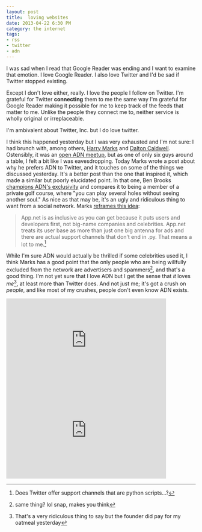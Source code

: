 ```yaml
---
layout: post
title:  loving websites
date: 2013-04-22 6:30 PM
category: the internet
tags:
- rss
- twitter
- adn
---
```


I was sad when I read that Google Reader was ending and I want to examine that emotion. I love Google Reader. I also love Twitter and I'd be sad if Twitter stopped existing.

Except I don't love either, really. I love the people I follow on Twitter. I'm grateful for Twitter **connecting** them to me the same way I'm grateful for Google Reader making it possible for me to keep track of the feeds that matter to me. Unlike the people they connect me to, neither service is wholly original or irreplaceable.

I'm ambivalent about Twitter, Inc. but I do love twitter.

I think this happened yesterday but I was very exhausted and I'm not sure: I had brunch with, among others, [Harry Marks](http://curiousrat.com) and [Dalton Caldwell](http://alpha.app.net/dalton). Ostensibly, it was an [open ADN meetup](https://alpha.app.net/hcmarks/post/4775098), but as one of only six guys around a table, I felt a bit like I was eavesdropping. Today Marks wrote a post about why he prefers ADN to Twitter, and it touches on some of the things we discussed yesterday. It's a better post than the one that inspired it, which made a similar but poorly elucidated point. In that one, Ben Brooks [champions ADN's exclusivity](http://brooksreview.net/2013/04/first-class-baby/) and compares it to being a member of a private golf course, where "you can play several holes without seeing another soul." As nice as that may be, it's an ugly and ridiculous thing to want from a social network. Marks [reframes this idea](http://curiousrat.com/are-you-the-customer):

> App.net is as inclusive as you can get because it puts users and developers first, not big-name companies and celebrities. App.net treats its user base as more than just one big antenna for ads and there are actual support channels that don’t end in .py. That means a lot to me.[^py]

[^py]: Does Twitter offer support channels that are python scripts...?

While I'm sure ADN would actually be thrilled if some celebrities used it, I think Marks has a good point that the only people who are being willfully excluded from the network are advertisers and spammers[^ohsnap], and that's a good thing. I'm not yet sure that I love ADN but I get the sense that *it* loves *me*[^ridiculous], at least more than Twitter does. And not just me; it's got a crush on *people*, and like most of my crushes, people don't even know ADN exists.

[^ohsnap]: same thing? lol snap, makes you think

[^ridiculous]: That's a very ridiculous thing to say but the founder did pay for my oatmeal yesterday

<iframe width="425" height="239" src="http://www.youtube.com/embed/FOjdXSrtUxA" frameborder="0" allowfullscreen></iframe>

<iframe width="425" height="239" src="http://www.youtube.com/embed/VuNIsY6JdUw" frameborder="0" allowfullscreen></iframe>
